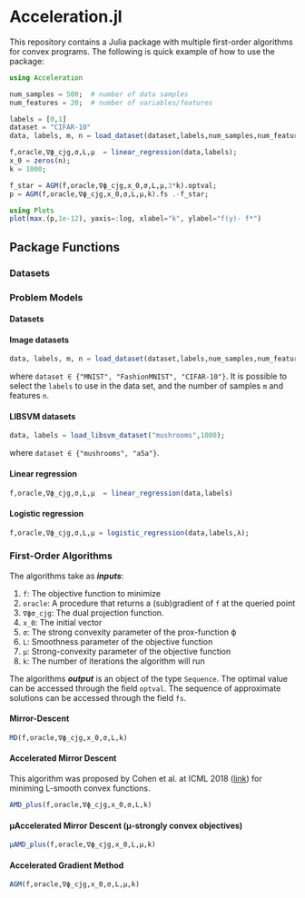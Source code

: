# Acceleration.jl

This repository contains a Julia package with multiple first-order algorithms for convex programs. The following is quick example of how to use the package:

```julia
using Acceleration

num_samples = 500;  # number of data samples
num_features = 20;  # number of variables/features

labels = [0,1]
dataset = "CIFAR-10"
data, labels, m, n = load_dataset(dataset,labels,num_samples,num_features);

f,oracle,∇ϕ_cjg,σ,L,μ  = linear_regression(data,labels);
x_0 = zeros(n);
k = 1000;

f_star = AGM(f,oracle,∇ϕ_cjg,x_0,σ,L,μ,3*k).optval;
p = AGM(f,oracle,∇ϕ_cjg,x_0,σ,L,μ,k).fs .-f_star;

using Plots
plot(max.(p,1e-12), yaxis=:log, xlabel="k", ylabel="f(y)- f*")
```

## Package Functions

### Datasets



### Problem Models
#### Datasets

#### Image datasets
```julia
data, labels, m, n = load_dataset(dataset,labels,num_samples,num_features);
```
where 
```dataset ∈ {"MNIST", "FashionMNIST", "CIFAR-10"}```. It is possible to select the ```labels``` to use in the data set, and the number of samples ```m``` and features ```n```.

#### LIBSVM datasets

```julia
data, labels = load_libsvm_dataset("mushrooms",1000);
```
where ```dataset ∈ {"mushrooms", "a5a"}```.


#### Linear regression

```julia
f,oracle,∇ϕ_cjg,σ,L,μ  = linear_regression(data,labels)
```
#### Logistic regression
```julia
f,oracle,∇ϕ_cjg,σ,L,μ = logistic_regression(data,labels,λ);
```

### First-Order Algorithms
The algorithms take as ***inputs***:
1. ```f```: The objective function to minimize
2. ```oracle```: A procedure that returns a (sub)gradient of ```f``` at the queried point
3. ```∇ϕσ_cjg```: The dual projection function. 
4. ```x_0```: The initial vector
5. ```σ```: The strong convexity parameter of the prox-function ϕ
6. ```L```: Smoothness parameter of the objective function
7. ```μ```: Strong-convexity parameter of the objective function
8. ```k```: The number of iterations the algorithm will run

The algorithms ***output*** is an object of the type ```Sequence```. The optimal value can be accessed through the field ```optval```. The sequence of approximate solutions can be accessed through the field ``fs``.
#### Mirror-Descent
```julia
MD(f,oracle,∇ϕ_cjg,x_0,σ,L,k)
```

#### Accelerated Mirror Descent
This algorithm was proposed by Cohen et al. at ICML 2018 ([link](http://proceedings.mlr.press/v80/cohen18a/cohen18a.pdf)) for miniming L-smooth convex functions. 
```julia
AMD_plus(f,oracle,∇ϕ_cjg,x_0,σ,L,k)
```

#### μAccelerated Mirror Descent (μ-strongly convex objectives)
```julia
μAMD_plus(f,oracle,∇ϕ_cjg,x_0,L,μ,k)
```

#### Accelerated Gradient Method 
```julia
AGM(f,oracle,∇ϕ_cjg,x_0,σ,L,μ,k)
```
